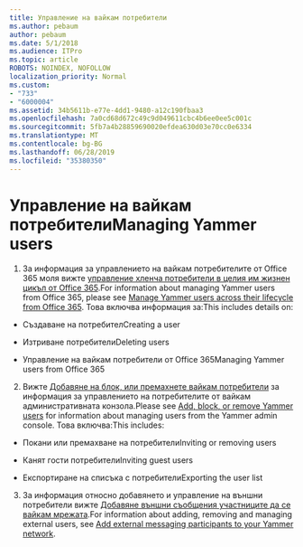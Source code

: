 ```yaml
---
title: Управление на вайкам потребители
ms.author: pebaum
author: pebaum
ms.date: 5/1/2018
ms.audience: ITPro
ms.topic: article
ROBOTS: NOINDEX, NOFOLLOW
localization_priority: Normal
ms.custom:
- "733"
- "6000004"
ms.assetid: 34b5611b-e77e-4dd1-9480-a12c190fbaa3
ms.openlocfilehash: 7a0cd68d672c49c9d049611cbc4b6ee0ee5c001c
ms.sourcegitcommit: 5fb7a4b28859690020efdea630d03e70cc0e6334
ms.translationtype: MT
ms.contentlocale: bg-BG
ms.lasthandoff: 06/28/2019
ms.locfileid: "35380350"
---
```

# <a name="managing-yammer-users"></a><span data-ttu-id="84511-102">Управление на вайкам потребители</span><span class="sxs-lookup"><span data-stu-id="84511-102">Managing Yammer users</span></span>

1. <span data-ttu-id="84511-103">За информация за управлението на вайкам потребителите от Office 365 моля вижте [управление хленча потребители в целия им жизнен цикъл от Office 365](https://support.office.com/article/6c4c8fff-6444-404a-bffc-f9da0bcc3039).</span><span class="sxs-lookup"><span data-stu-id="84511-103">For information about managing Yammer users from Office 365, please see [Manage Yammer users across their lifecycle from Office 365](https://support.office.com/article/6c4c8fff-6444-404a-bffc-f9da0bcc3039).</span></span> <span data-ttu-id="84511-104">Това включва информация за:</span><span class="sxs-lookup"><span data-stu-id="84511-104">This includes details on:</span></span>

  - <span data-ttu-id="84511-105">Създаване на потребител</span><span class="sxs-lookup"><span data-stu-id="84511-105">Creating a user</span></span>

  - <span data-ttu-id="84511-106">Изтриване потребители</span><span class="sxs-lookup"><span data-stu-id="84511-106">Deleting users</span></span>

  - <span data-ttu-id="84511-107">Управление на вайкам потребители от Office 365</span><span class="sxs-lookup"><span data-stu-id="84511-107">Managing Yammer users from Office 365</span></span>

2. <span data-ttu-id="84511-108">Вижте [Добавяне на блок, или премахнете вайкам потребители](http://alchemyportal.azurewebsites.net/Rule/ManageYammer%20users%20across%20their%20lifecycle%20from%20Office%20365) за информация за управлението на потребителите от вайкам административната конзола.</span><span class="sxs-lookup"><span data-stu-id="84511-108">Please see [Add, block, or remove Yammer users](http://alchemyportal.azurewebsites.net/Rule/ManageYammer%20users%20across%20their%20lifecycle%20from%20Office%20365) for information about managing users from the Yammer admin console.</span></span> <span data-ttu-id="84511-109">Това включва:</span><span class="sxs-lookup"><span data-stu-id="84511-109">This includes:</span></span>

  - <span data-ttu-id="84511-110">Покани или премахване на потребители</span><span class="sxs-lookup"><span data-stu-id="84511-110">Inviting or removing users</span></span>

  - <span data-ttu-id="84511-111">Канят гости потребители</span><span class="sxs-lookup"><span data-stu-id="84511-111">Inviting guest users</span></span>

  - <span data-ttu-id="84511-112">Експортиране на списъка с потребители</span><span class="sxs-lookup"><span data-stu-id="84511-112">Exporting the user list</span></span>

3. <span data-ttu-id="84511-113">За информация относно добавянето и управление на външни потребители вижте [Добавяне външни съобщения участниците да се вайкам мрежата](https://support.office.com/article/423653bb-86b2-4eac-9d7e-dca121f7c16c).</span><span class="sxs-lookup"><span data-stu-id="84511-113">For information about adding, removing and managing external users, see [Add external messaging participants to your Yammer network](https://support.office.com/article/423653bb-86b2-4eac-9d7e-dca121f7c16c).</span></span>
